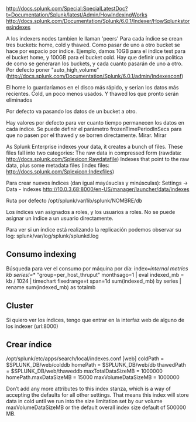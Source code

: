http://docs.splunk.com/Special:SpecialLatestDoc?t=Documentation/Splunk/latest/Admin/HowIndexingWorks
http://docs.splunk.com/Documentation/Splunk/6.0.1/Indexer/HowSplunkstoresindexes

A los indexers nodes tambien le llaman 'peers'
Para cada índice se crean tres buckets: home, cold y thawed.
Como pasar de uno a otro bucket se hace por espacio por índice. Ejemplo, damos 10GB para el índice test para el bucket home, y 100GB para el bucket cold.
Hay que definir una política de como se generaran los buckets, y cada cuanto pasarán de uno a otro.
Por defecto poner "auto_high_volume" (http://docs.splunk.com/Documentation/Splunk/6.0.1/admin/Indexesconf)

El home lo guardaríamos en el disco más rápido, y serían los datos más recientes.
Cold, un poco menos usados.
Y thawed los que pronto serán eliminados

Por defecto va pasando los datos de un bucket a otro.

Hay valores por defecto para ver cuanto tiempo permanecen los datos en cada índice.
Se puede definir el parámetro frozenTimePeriodInSecs para que no pasen por el thawed y se borren directamente. Mirar. Mirar

As Splunk Enterprise indexes your data, it creates a bunch of files. These files fall into two categories:
The raw data in compressed form (rawdata: http://docs.splunk.com/Splexicon:Rawdatafile)
Indexes that point to the raw data, plus some metadata files (index files: http://docs.splunk.com/Splexicon:Indexfiles)



Para crear nuevos índices (dan igual mayúsuclas y minúsculas):
Settings -> Data - Indexes
http://10.0.3.68:8000/en-US/manager/launcher/data/indexes

Ruta por defecto /opt/splunk/var/lib/splunk/NOMBRE/db


Los índices van asignados a roles, y los usuarios a roles. No se puede asignar un índice a un usuario directamente.


Para ver si un índice está realizando la replicación podemos observar su log:
splunk/var/log/splunk/splunkd.log

## Consumo indexing ##
Búsqueda para ver el consumo por máquina por día:
index=_internal metrics kb series!=_* "group=per_host_thruput" monthsago=1 | eval indexed_mb = kb / 1024 | timechart fixedrange=t span=1d sum(indexed_mb) by series | rename sum(indexed_mb) as totalmb


## Cluster ##
Si quiero ver los índices, tengo que entrar en la interfaz web de alguno de los indexer (url:8000)




## Crear índice ##
/opt/splunk/etc/apps/search/local/indexes.conf
[web]
coldPath = $SPLUNK_DB/web/colddb
homePath = $SPLUNK_DB/web/db
thawedPath = $SPLUNK_DB/web/thaweddb
maxTotalDataSizeMB = 1000000
homePath.maxDataSizeMB = 15000
maxVolumeDataSizeMB = 1000000

Don’t add any more attributes to this index stanza, which is a way of accepting the defaults for all other settings. That means this index will store data in cold until we run into the size limitation set by our volume maxVolumeDataSizeMB or the default overall index size default of 500000 MB.
